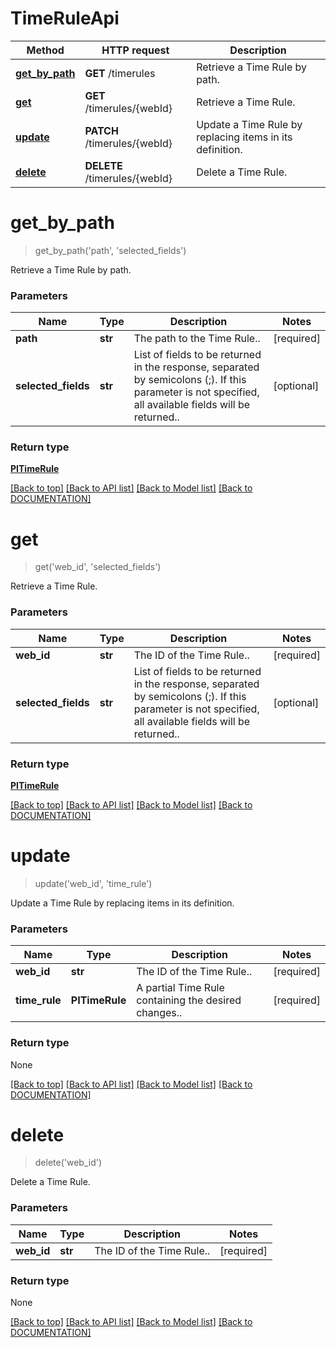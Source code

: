 # TimeRuleApi

Method | HTTP request | Description
------------ | ------------- | -------------
[**get_by_path**](TimeRuleApi.md#getbypath) | **GET** /timerules | Retrieve a Time Rule by path.
[**get**](TimeRuleApi.md#get) | **GET** /timerules/{webId} | Retrieve a Time Rule.
[**update**](TimeRuleApi.md#update) | **PATCH** /timerules/{webId} | Update a Time Rule by replacing items in its definition.
[**delete**](TimeRuleApi.md#delete) | **DELETE** /timerules/{webId} | Delete a Time Rule.


# **get_by_path**
> get_by_path('path', 'selected_fields')

Retrieve a Time Rule by path.

### Parameters

Name | Type | Description | Notes
------------- | ------------- | ------------- | -------------
 **path** | **str**| The path to the Time Rule.. | [required]
 **selected_fields** | **str**| List of fields to be returned in the response, separated by semicolons (;). If this parameter is not specified, all available fields will be returned.. | [optional]


### Return type

[**PITimeRule**](../models/PITimeRule.md)

[[Back to top]](#) [[Back to API list]](../../DOCUMENTATION.md#documentation-for-api-endpoints) [[Back to Model list]](../../DOCUMENTATION.md#documentation-for-models) [[Back to DOCUMENTATION]](../../DOCUMENTATION.md)

# **get**
> get('web_id', 'selected_fields')

Retrieve a Time Rule.

### Parameters

Name | Type | Description | Notes
------------- | ------------- | ------------- | -------------
 **web_id** | **str**| The ID of the Time Rule.. | [required]
 **selected_fields** | **str**| List of fields to be returned in the response, separated by semicolons (;). If this parameter is not specified, all available fields will be returned.. | [optional]


### Return type

[**PITimeRule**](../models/PITimeRule.md)

[[Back to top]](#) [[Back to API list]](../../DOCUMENTATION.md#documentation-for-api-endpoints) [[Back to Model list]](../../DOCUMENTATION.md#documentation-for-models) [[Back to DOCUMENTATION]](../../DOCUMENTATION.md)

# **update**
> update('web_id', 'time_rule')

Update a Time Rule by replacing items in its definition.

### Parameters

Name | Type | Description | Notes
------------- | ------------- | ------------- | -------------
 **web_id** | **str**| The ID of the Time Rule.. | [required]
 **time_rule** | **PITimeRule**| A partial Time Rule containing the desired changes.. | [required]


### Return type

None

[[Back to top]](#) [[Back to API list]](../../DOCUMENTATION.md#documentation-for-api-endpoints) [[Back to Model list]](../../DOCUMENTATION.md#documentation-for-models) [[Back to DOCUMENTATION]](../../DOCUMENTATION.md)

# **delete**
> delete('web_id')

Delete a Time Rule.

### Parameters

Name | Type | Description | Notes
------------- | ------------- | ------------- | -------------
 **web_id** | **str**| The ID of the Time Rule.. | [required]


### Return type

None

[[Back to top]](#) [[Back to API list]](../../DOCUMENTATION.md#documentation-for-api-endpoints) [[Back to Model list]](../../DOCUMENTATION.md#documentation-for-models) [[Back to DOCUMENTATION]](../../DOCUMENTATION.md)
